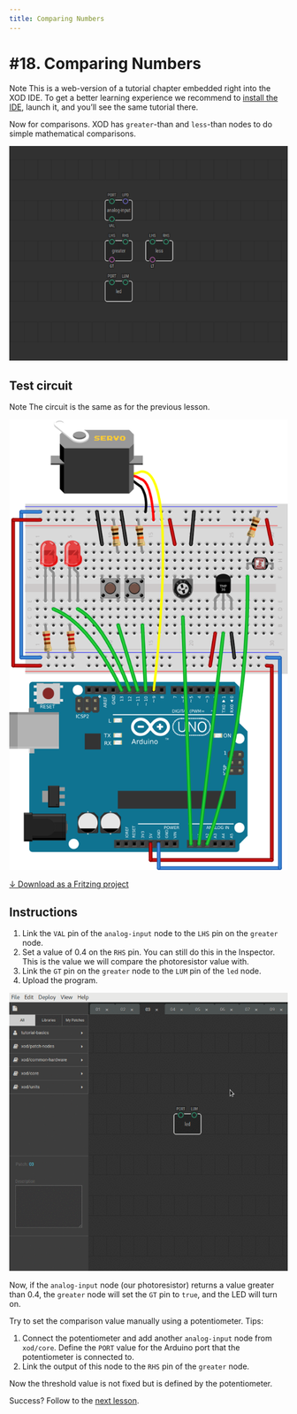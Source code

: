 ```yaml
---
title: Comparing Numbers
---
```


# #18. Comparing Numbers

<div class="ui segment">
<span class="ui ribbon label">Note</span>
This is a web-version of a tutorial chapter embedded right into the XOD IDE.
To get a better learning experience we recommend to
<a href="../install/">install the IDE</a>, launch it, and you’ll see the
same tutorial there.
</div>

Now for comparisons. XOD has `greater`-than and `less`-than nodes to do simple
mathematical comparisons.

![Patch](./patch.png)

## Test circuit

<div class="ui segment">
<span class="ui ribbon label">Note</span>
The circuit is the same as for the previous lesson.
</div>

![Circuit](./circuit.fz.png)

[↓ Download as a Fritzing project](./circuit.fzz)

## Instructions


1. Link the `VAL` pin of the `analog-input` node to the `LHS` pin on the
   `greater` node.
2. Set a value of 0.4 on the `RHS` pin. You can still do this in the Inspector.
   This is the value we will compare the photoresistor value with.
3. Link the `GT` pin on the `greater` node to the `LUM` pin of the `led` node.
4. Upload the program.

![Screencast](./screencast.gif)

Now, if the `analog-input` node (our photoresistor) returns a value greater
than 0.4, the `greater` node will set the `GT` pin to `true`, and the LED will
turn on.

Try to set the comparison value manually using a potentiometer. Tips:

1. Connect the potentiometer and add another `analog-input` node from
   `xod/core`. Define the `PORT` value for the Arduino port that the
   potentiometer is connected to.
2. Link the output of this node to the `RHS` pin of the `greater` node.

Now the threshold value is not fixed but is defined by the potentiometer.

Success? Follow to the [next lesson](../19-if-else/).

